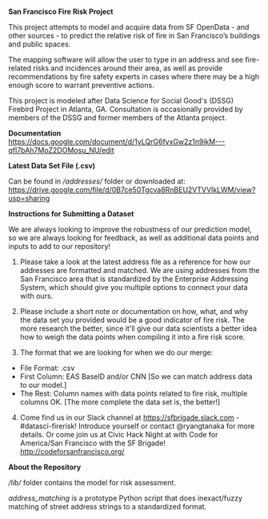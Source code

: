 <b>San Francisco Fire Risk Project</b></br>

This project attempts to model and acquire data from SF OpenData - and other sources - to predict the relative risk of fire in San Francisco’s buildings and public spaces.

The mapping software will allow the user to type in an address and see fire-related risks and incidences around their area, as well as provide recommendations by fire safety experts in cases where there may be a high enough score to warrant preventive actions.

This project is modeled after Data Science for Social Good's (DSSG) Firebird Project in Atlanta, GA. Consultation is occasionally provided by members of the DSSG and former members of the Atlanta project.

<b>Documentation</b></br>
https://docs.google.com/document/d/1yLQrG6fyxGw2z1n9ikM---qfl7bAh7MoZ2DOMosu_NU/edit

<b>Latest Data Set File (.csv)</b></br>

Can be found in <i>/addresses/</i> folder or downloaded at:
https://drive.google.com/file/d/0B7ce50Tgcva8RnBEU2VTVVlkLWM/view?usp=sharing

<b>Instructions for Submitting a Dataset</b></br>

We are always looking to improve the robustness of our prediction model, so we are always looking for feedback, as well as additional data points and inputs to add to our repository!

1.  Please take a look at the latest address file as a reference for how our addresses are formatted and matched.  We are using addresses from the San Francisco area that is standardized by the Enterprise Addressing System, which should give you multiple options to connect your data with ours.

2.  Please include a short note or documentation on how, what, and why the data set you provided would be a good indicator of fire risk.  The more research the better, since it'll give our data scientists a better idea how to weigh the data points when compiling it into a fire risk score.

3.  The format that we are looking for when we do our merge:

- File Format: .csv
- First Column: EAS BaseID and/or CNN [So we can match address data to our model.]
- The Rest: Column names with data points related to fire risk, multiple columns OK.  [The more complete the data set is, the better!]

4.  Come find us in our Slack channel at https://sfbrigade.slack.com - #datasci-firerisk!  Introduce yourself or contact @ryangtanaka for more details.  Or come join us at Civic Hack Night at with Code for America/San Francisco with the SF Brigade!  http://codeforsanfrancisco.org/

<b>About the Repository</b></br>

<i>/lib/</i> folder contains the model for risk assessment.

<i>address_matching</i> is a prototype Python script that does inexact/fuzzy matching of street address strings to a standardized format.
